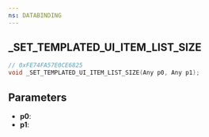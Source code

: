 ```yaml
---
ns: DATABINDING
---
```

## _SET_TEMPLATED_UI_ITEM_LIST_SIZE

```c
// 0xFE74FA57E0CE6825
void _SET_TEMPLATED_UI_ITEM_LIST_SIZE(Any p0, Any p1);
```

## Parameters
* **p0**:
* **p1**:
